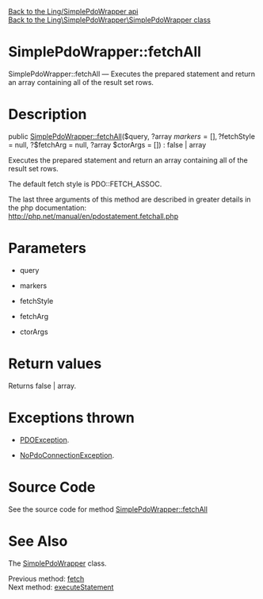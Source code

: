 [Back to the Ling/SimplePdoWrapper api](https://github.com/lingtalfi/SimplePdoWrapper/blob/master/doc/api/Ling/SimplePdoWrapper.md)<br>
[Back to the Ling\SimplePdoWrapper\SimplePdoWrapper class](https://github.com/lingtalfi/SimplePdoWrapper/blob/master/doc/api/Ling/SimplePdoWrapper/SimplePdoWrapper.md)


SimplePdoWrapper::fetchAll
================



SimplePdoWrapper::fetchAll — Executes the prepared statement and return an array containing all of the result set rows.




Description
================


public [SimplePdoWrapper::fetchAll](https://github.com/lingtalfi/SimplePdoWrapper/blob/master/doc/api/Ling/SimplePdoWrapper/SimplePdoWrapper/fetchAll.md)($query, ?array $markers = [], ?$fetchStyle = null, ?$fetchArg = null, ?array $ctorArgs = []) : false | array




Executes the prepared statement and return an array containing all of the result set rows.

The default fetch style is PDO::FETCH_ASSOC.

The last three arguments of this method are described in greater details in the php documentation:
http://php.net/manual/en/pdostatement.fetchall.php




Parameters
================


- query

    

- markers

    

- fetchStyle

    

- fetchArg

    

- ctorArgs

    


Return values
================

Returns false | array.


Exceptions thrown
================

- [PDOException](https://www.php.net/manual/en/class.pdoexception.php).&nbsp;

- [NoPdoConnectionException](https://github.com/lingtalfi/SimplePdoWrapper/blob/master/doc/api/Ling/SimplePdoWrapper/Exception/NoPdoConnectionException.md).&nbsp;







Source Code
===========
See the source code for method [SimplePdoWrapper::fetchAll](https://github.com/lingtalfi/SimplePdoWrapper/blob/master/SimplePdoWrapper.php#L339-L373)


See Also
================

The [SimplePdoWrapper](https://github.com/lingtalfi/SimplePdoWrapper/blob/master/doc/api/Ling/SimplePdoWrapper/SimplePdoWrapper.md) class.

Previous method: [fetch](https://github.com/lingtalfi/SimplePdoWrapper/blob/master/doc/api/Ling/SimplePdoWrapper/SimplePdoWrapper/fetch.md)<br>Next method: [executeStatement](https://github.com/lingtalfi/SimplePdoWrapper/blob/master/doc/api/Ling/SimplePdoWrapper/SimplePdoWrapper/executeStatement.md)<br>

